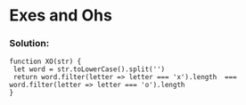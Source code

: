 # Exes and Ohs

### Solution:

```
function XO(str) {
 let word = str.toLowerCase().split('')
 return word.filter(letter => letter === 'x').length  === word.filter(letter => letter === 'o').length
}
```